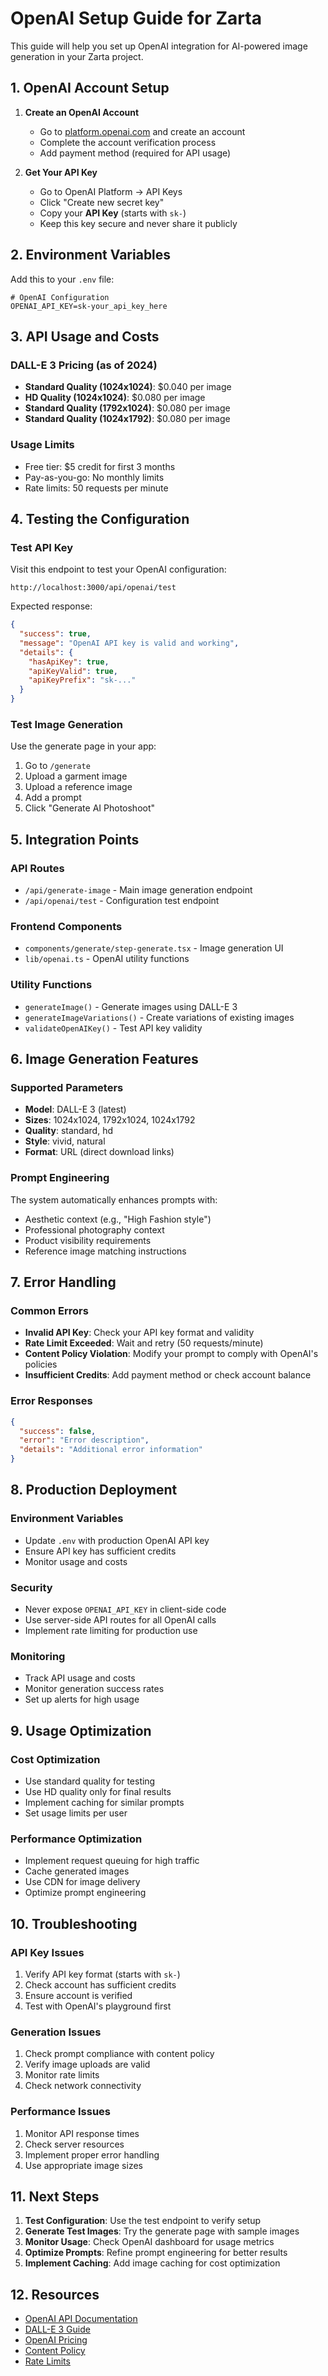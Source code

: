 # OpenAI Setup Guide for Zarta

This guide will help you set up OpenAI integration for AI-powered image generation in your Zarta project.

## 1. OpenAI Account Setup

1. **Create an OpenAI Account**
   - Go to [platform.openai.com](https://platform.openai.com) and create an account
   - Complete the account verification process
   - Add payment method (required for API usage)

2. **Get Your API Key**
   - Go to OpenAI Platform → API Keys
   - Click "Create new secret key"
   - Copy your **API Key** (starts with `sk-`)
   - Keep this key secure and never share it publicly

## 2. Environment Variables

Add this to your `.env` file:

```env
# OpenAI Configuration
OPENAI_API_KEY=sk-your_api_key_here
```

## 3. API Usage and Costs

### DALL-E 3 Pricing (as of 2024)
- **Standard Quality (1024x1024)**: $0.040 per image
- **HD Quality (1024x1024)**: $0.080 per image
- **Standard Quality (1792x1024)**: $0.080 per image
- **Standard Quality (1024x1792)**: $0.080 per image

### Usage Limits
- Free tier: $5 credit for first 3 months
- Pay-as-you-go: No monthly limits
- Rate limits: 50 requests per minute

## 4. Testing the Configuration

### Test API Key
Visit this endpoint to test your OpenAI configuration:
```
http://localhost:3000/api/openai/test
```

Expected response:
```json
{
  "success": true,
  "message": "OpenAI API key is valid and working",
  "details": {
    "hasApiKey": true,
    "apiKeyValid": true,
    "apiKeyPrefix": "sk-..."
  }
}
```

### Test Image Generation
Use the generate page in your app:
1. Go to `/generate`
2. Upload a garment image
3. Upload a reference image
4. Add a prompt
5. Click "Generate AI Photoshoot"

## 5. Integration Points

### API Routes
- `/api/generate-image` - Main image generation endpoint
- `/api/openai/test` - Configuration test endpoint

### Frontend Components
- `components/generate/step-generate.tsx` - Image generation UI
- `lib/openai.ts` - OpenAI utility functions

### Utility Functions
- `generateImage()` - Generate images using DALL-E 3
- `generateImageVariations()` - Create variations of existing images
- `validateOpenAIKey()` - Test API key validity

## 6. Image Generation Features

### Supported Parameters
- **Model**: DALL-E 3 (latest)
- **Sizes**: 1024x1024, 1792x1024, 1024x1792
- **Quality**: standard, hd
- **Style**: vivid, natural
- **Format**: URL (direct download links)

### Prompt Engineering
The system automatically enhances prompts with:
- Aesthetic context (e.g., "High Fashion style")
- Professional photography context
- Product visibility requirements
- Reference image matching instructions

## 7. Error Handling

### Common Errors
- **Invalid API Key**: Check your API key format and validity
- **Rate Limit Exceeded**: Wait and retry (50 requests/minute)
- **Content Policy Violation**: Modify your prompt to comply with OpenAI's policies
- **Insufficient Credits**: Add payment method or check account balance

### Error Responses
```json
{
  "success": false,
  "error": "Error description",
  "details": "Additional error information"
}
```

## 8. Production Deployment

### Environment Variables
- Update `.env` with production OpenAI API key
- Ensure API key has sufficient credits
- Monitor usage and costs

### Security
- Never expose `OPENAI_API_KEY` in client-side code
- Use server-side API routes for all OpenAI calls
- Implement rate limiting for production use

### Monitoring
- Track API usage and costs
- Monitor generation success rates
- Set up alerts for high usage

## 9. Usage Optimization

### Cost Optimization
- Use standard quality for testing
- Use HD quality only for final results
- Implement caching for similar prompts
- Set usage limits per user

### Performance Optimization
- Implement request queuing for high traffic
- Cache generated images
- Use CDN for image delivery
- Optimize prompt engineering

## 10. Troubleshooting

### API Key Issues
1. Verify API key format (starts with `sk-`)
2. Check account has sufficient credits
3. Ensure account is verified
4. Test with OpenAI's playground first

### Generation Issues
1. Check prompt compliance with content policy
2. Verify image uploads are valid
3. Monitor rate limits
4. Check network connectivity

### Performance Issues
1. Monitor API response times
2. Check server resources
3. Implement proper error handling
4. Use appropriate image sizes

## 11. Next Steps

1. **Test Configuration**: Use the test endpoint to verify setup
2. **Generate Test Images**: Try the generate page with sample images
3. **Monitor Usage**: Check OpenAI dashboard for usage metrics
4. **Optimize Prompts**: Refine prompt engineering for better results
5. **Implement Caching**: Add image caching for cost optimization

## 12. Resources

- [OpenAI API Documentation](https://platform.openai.com/docs)
- [DALL-E 3 Guide](https://platform.openai.com/docs/guides/images)
- [OpenAI Pricing](https://openai.com/pricing)
- [Content Policy](https://platform.openai.com/docs/usage-policies)
- [Rate Limits](https://platform.openai.com/docs/guides/rate-limits) 